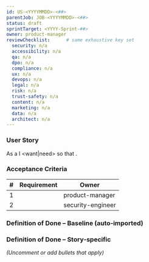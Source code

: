 ```yaml
---
id: US-<YYYYMMDD>-<##>
parentJob: JOB-<YYYYMMDD>-<##>
status: draft
sprintTarget: <YYYY-Sprint-##>
owner: product-manager
reviewChecklist:      # same exhaustive key set
  security: n/a
  accessibility: n/a
  qa: n/a
  dpo: n/a
  compliance: n/a
  ux: n/a
  devops: n/a
  legal: n/a
  risk: n/a
  trust-safety: n/a
  content: n/a
  marketing: n/a
  data: n/a
  architect: n/a
---
```

### User Story
As a **<ROLE>** I <want|need> **<CAPABILITY>** so that **<BENEFIT>**.

### Acceptance Criteria
| # | Requirement | Owner |
|---|-------------|-------|
| 1 | <functional> | product-manager |
| 2 | <security>   | security-engineer |

### Definition of Done – Baseline (auto‑imported)
<!--
<product-manager will paste the concatenated bullets from .roo/rules-*/*-definition-ready-done-*.md here – commented>
-->

### Definition of Done – Story‑specific
*(Uncomment or add bullets that apply)*
